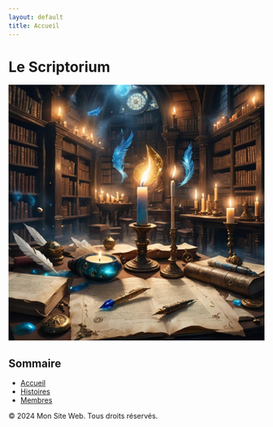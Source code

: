 ```yaml
---
layout: default
title: Accueil
---
```


# Le Scriptorium

![Texte alternatif](assets/files/header-image.jpg)

## Sommaire
- [Accueil](index.md)
- [Histoires](histoires.md)
- [Membres](membres.md)
  






<footer>
    <p>&copy; 2024 Mon Site Web. Tous droits réservés.</p>
</footer>

